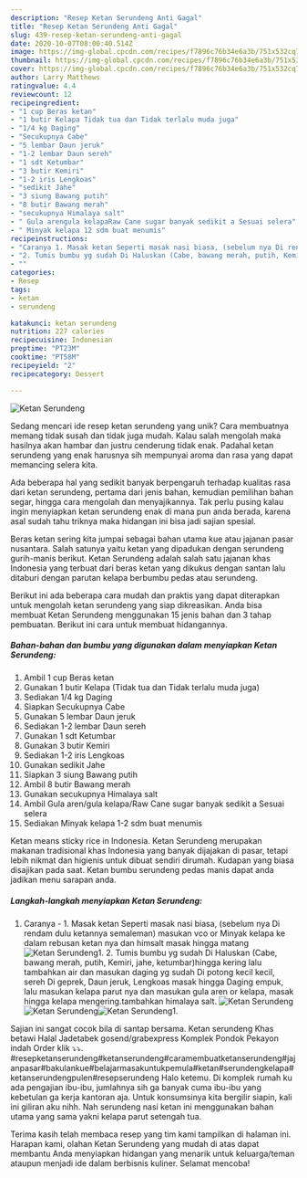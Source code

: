 ```yaml
---
description: "Resep Ketan Serundeng Anti Gagal"
title: "Resep Ketan Serundeng Anti Gagal"
slug: 439-resep-ketan-serundeng-anti-gagal
date: 2020-10-07T08:00:40.514Z
image: https://img-global.cpcdn.com/recipes/f7896c76b34e6a3b/751x532cq70/ketan-serundeng-foto-resep-utama.jpg
thumbnail: https://img-global.cpcdn.com/recipes/f7896c76b34e6a3b/751x532cq70/ketan-serundeng-foto-resep-utama.jpg
cover: https://img-global.cpcdn.com/recipes/f7896c76b34e6a3b/751x532cq70/ketan-serundeng-foto-resep-utama.jpg
author: Larry Matthews
ratingvalue: 4.4
reviewcount: 12
recipeingredient:
- "1 cup Beras ketan"
- "1 butir Kelapa Tidak tua dan Tidak terlalu muda juga"
- "1/4 kg Daging"
- "Secukupnya Cabe"
- "5 lembar Daun jeruk"
- "1-2 lembar Daun sereh"
- "1 sdt Ketumbar"
- "3 butir Kemiri"
- "1-2 iris Lengkoas"
- "sedikit Jahe"
- "3 siung Bawang putih"
- "8 butir Bawang merah"
- "secukupnya Himalaya salt"
- " Gula arengula kelapaRaw Cane sugar banyak sedikit a Sesuai selera"
- " Minyak kelapa 12 sdm buat menumis"
recipeinstructions:
- "Caranya 1. Masak ketan Seperti masak nasi biasa, (sebelum nya Di rendam dulu ketannya semaleman) masukan vco or Minyak kelapa ke dalam rebusan ketan nya dan himsalt masak hingga matang"
- "2. Tumis bumbu yg sudah Di Haluskan (Cabe, bawang merah, putih, Kemiri, jahe, ketumbar)hingga kering lalu tambahkan air dan masukan daging yg sudah Di potong kecil kecil, sereh Di geprek, Daun jeruk, Lengkoas masak hingga Daging empuk, lalu masukan kelapa parut nya dan masukan gula aren or kelapa, masak hingga kelapa mengering.tambahkan himalaya salt."
- ""
categories:
- Resep
tags:
- ketan
- serundeng

katakunci: ketan serundeng 
nutrition: 227 calories
recipecuisine: Indonesian
preptime: "PT23M"
cooktime: "PT58M"
recipeyield: "2"
recipecategory: Dessert

---
```



![Ketan Serundeng](https://img-global.cpcdn.com/recipes/f7896c76b34e6a3b/751x532cq70/ketan-serundeng-foto-resep-utama.jpg)

Sedang mencari ide resep ketan serundeng yang unik? Cara membuatnya memang tidak susah dan tidak juga mudah. Kalau salah mengolah maka hasilnya akan hambar dan justru cenderung tidak enak. Padahal ketan serundeng yang enak harusnya sih mempunyai aroma dan rasa yang dapat memancing selera kita.

Ada beberapa hal yang sedikit banyak berpengaruh terhadap kualitas rasa dari ketan serundeng, pertama dari jenis bahan, kemudian pemilihan bahan segar, hingga cara mengolah dan menyajikannya. Tak perlu pusing kalau ingin menyiapkan ketan serundeng enak di mana pun anda berada, karena asal sudah tahu triknya maka hidangan ini bisa jadi sajian spesial.

Beras ketan sering kita jumpai sebagai bahan utama kue atau jajanan pasar nusantara. Salah satunya yaitu ketan yang dipadukan dengan serundeng gurih-manis berikut. Ketan Serundeng adalah salah satu jajanan khas Indonesia yang terbuat dari beras ketan yang dikukus dengan santan lalu ditaburi dengan parutan kelapa berbumbu pedas atau serundeng.


Berikut ini ada beberapa cara mudah dan praktis yang dapat diterapkan untuk mengolah ketan serundeng yang siap dikreasikan. Anda bisa membuat Ketan Serundeng menggunakan 15 jenis bahan dan 3 tahap pembuatan. Berikut ini cara untuk membuat hidangannya.

<!--inarticleads1-->

##### Bahan-bahan dan bumbu yang digunakan dalam menyiapkan Ketan Serundeng:

1. Ambil 1 cup Beras ketan
1. Gunakan 1 butir Kelapa (Tidak tua dan Tidak terlalu muda juga)
1. Sediakan 1/4 kg Daging
1. Siapkan Secukupnya Cabe
1. Gunakan 5 lembar Daun jeruk
1. Sediakan 1-2 lembar Daun sereh
1. Gunakan 1 sdt Ketumbar
1. Gunakan 3 butir Kemiri
1. Sediakan 1-2 iris Lengkoas
1. Gunakan sedikit Jahe
1. Siapkan 3 siung Bawang putih
1. Ambil 8 butir Bawang merah
1. Gunakan secukupnya Himalaya salt
1. Ambil  Gula aren/gula kelapa/Raw Cane sugar banyak sedikit a Sesuai selera
1. Sediakan  Minyak kelapa 1-2 sdm buat menumis


Ketan means sticky rice in Indonesia. Ketan Serundeng merupakan makanan tradisional khas Indonesia yang banyak dijajakan di pasar, tetapi lebih nikmat dan higienis untuk dibuat sendiri dirumah. Kudapan yang biasa disajikan pada saat. Ketan bumbu serundeng pedas manis dapat anda jadikan menu sarapan anda. 

<!--inarticleads2-->

##### Langkah-langkah menyiapkan Ketan Serundeng:

1. Caranya - 1. Masak ketan Seperti masak nasi biasa, (sebelum nya Di rendam dulu ketannya semaleman) masukan vco or Minyak kelapa ke dalam rebusan ketan nya dan himsalt masak hingga matang
<img src="//assets-global.cpcdn.com/assets/icons/button_play-2c75c40dde080a61004c1f40b05d8f140eaff45d7e9e6481dc71c63d2e7c4909.png" alt="Ketan Serundeng">1. 2. Tumis bumbu yg sudah Di Haluskan (Cabe, bawang merah, putih, Kemiri, jahe, ketumbar)hingga kering lalu tambahkan air dan masukan daging yg sudah Di potong kecil kecil, sereh Di geprek, Daun jeruk, Lengkoas masak hingga Daging empuk, lalu masukan kelapa parut nya dan masukan gula aren or kelapa, masak hingga kelapa mengering.tambahkan himalaya salt.
<img src="//assets-global.cpcdn.com/assets/icons/button_play-2c75c40dde080a61004c1f40b05d8f140eaff45d7e9e6481dc71c63d2e7c4909.png" alt="Ketan Serundeng"><img src="//assets-global.cpcdn.com/assets/icons/button_play-2c75c40dde080a61004c1f40b05d8f140eaff45d7e9e6481dc71c63d2e7c4909.png" alt="Ketan Serundeng"><img src="//assets-global.cpcdn.com/assets/icons/button_play-2c75c40dde080a61004c1f40b05d8f140eaff45d7e9e6481dc71c63d2e7c4909.png" alt="Ketan Serundeng">1. 


Sajian ini sangat cocok bila di santap bersama. Ketan serundeng Khas betawi Halal Jadetabek gosend/grabexpress Komplek Pondok Pekayon indah Order klik ⤵⤵. #resepketanserundeng#ketanserundeng#caramembuatketanserundeng#jajanpasar#bakulankue#belajarmasakuntukpemula#ketan#serundengkelapa#ketanserundengpulen#resepserundeng Halo ketemu. Di komplek rumah ku ada pengajian ibu-ibu, jumlahnya sih ga banyak cuma ibu-ibu yang kebetulan ga kerja kantoran aja. Untuk konsumsinya kita bergilir siapin, kali ini giliran aku nihh. Nah serundeng nasi ketan ini menggunakan bahan utama yang sama yakni kelapa parut setengah tua. 

Terima kasih telah membaca resep yang tim kami tampilkan di halaman ini. Harapan kami, olahan Ketan Serundeng yang mudah di atas dapat membantu Anda menyiapkan hidangan yang menarik untuk keluarga/teman ataupun menjadi ide dalam berbisnis kuliner. Selamat mencoba!

